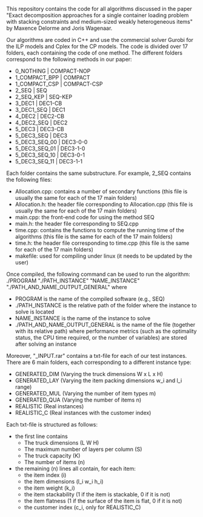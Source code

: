 This repository contains the code for all algorithms discussed in the paper "Exact decomposition approaches for a single container loading problem with stacking constraints and medium-sized weakly heterogeneous items" by Maxence Delorme and Joris Wagenaar. 

Our algorithms are coded in C++ and use the commercial solver Gurobi for the ILP models and Cplex for the CP models. 
The code is divided over 17 folders, each containing the code of one method. The different folders correspond to the following methods in our paper:
- 0_NOTHING       		| COMPACT-NOP
- 1_COMPACT_BPP         | COMPACT
- 1_COMPACT_CSP 		| COMPACT-CSP
- 2_SEQ					| SEQ
- 2_SEQ_KEP   		    | SEQ-KEP
- 3_DEC1     			| DEC1-CB
- 3_DEC1_SEQ     		| DEC1
- 4_DEC2				| DEC2-CB
- 4_DEC2_SEQ			| DEC2
- 5_DEC3				| DEC3-CB
- 5_DEC3_SEQ			| DEC3
- 5_DEC3_SEQ_00			| DEC3-0-0
- 5_DEC3_SEQ_01			| DEC3-1-0 
- 5_DEC3_SEQ_10			| DEC3-0-1
- 5_DEC3_SEQ_11			| DEC3-1-1

Each folder contains the same substructure. For example, 2_SEQ contains the following files:
- Allocation.cpp: contains a number of secondary functions (this file is usually the same for each of the 17 main folders)
- Allocation.h: the header file corresponding to Allocation.cpp (this file is usually the same for each of the 17 main folders)
- main.cpp: the front-end code for using the method SEQ
- main.h: the header file corresponding to SEQ.cpp
- time.cpp: contains the functions to compute the running time of the algorithms (this file is the same for each of the 17 main folders)
- time.h: the header file corresponding to time.cpp (this file is the same for each of the 17 main folders)
- makefile: used for compiling under linux (it needs to be updated by the user)

Once compiled, the following command can be used to run the algorithm:
	./PROGRAM "./PATH_INSTANCE" "NAME_INSTANCE" "./PATH_AND_NAME_OUTPUT_GENERAL" 
where
- PROGRAM is the name of the compiled software (e.g., SEQ)
- ./PATH_INSTANCE is the relative path of the folder where the instance to solve is located
- NAME_INSTANCE is the name of the instance to solve
- ./PATH_AND_NAME_OUTPUT_GENERAL is the name of the file (together with its relative path) where performance metrics (such as the optimality status, the CPU time required, or the number of variables) are stored after solving an instance

Moreover, "_INPUT.rar" contains a txt-file for each of our test instances. There are 6 main folders, each corresponding to a different instance type:
- GENERATED_DIM	    (Varying the truck dimensions W x L x H)
- GENERATED_LAY	    (Varying the item packing dimensions w_i and l_i range)
- GENERATED_MUL	    (Varying the number of item types m)
- GENERATED_QUA	    (Varying the number of items n)
- REALISTIC 	    (Real instances)
- REALISTIC_C	    (Real instances with the customer index)

Each txt-file is structured as follows:
- the first line contains
    - The truck dimensions (L W H) 
    - The maximum number of layers per column (S)
	- The truck capacity (K)
	- The number of items (n) 
- the remaining (n) lines all contain, for each item:
    - the item index (i)
    - the item dimensions (l_i w_i h_i) 
	- the item weight (k_i)
	- the item stackability (1 if the item is stackable, 0 if it is not)
	- the item flatness (1 if the surface of the item is flat, 0 if it is not) 
	- the customer index (c_i, only for REALISTIC_C)
